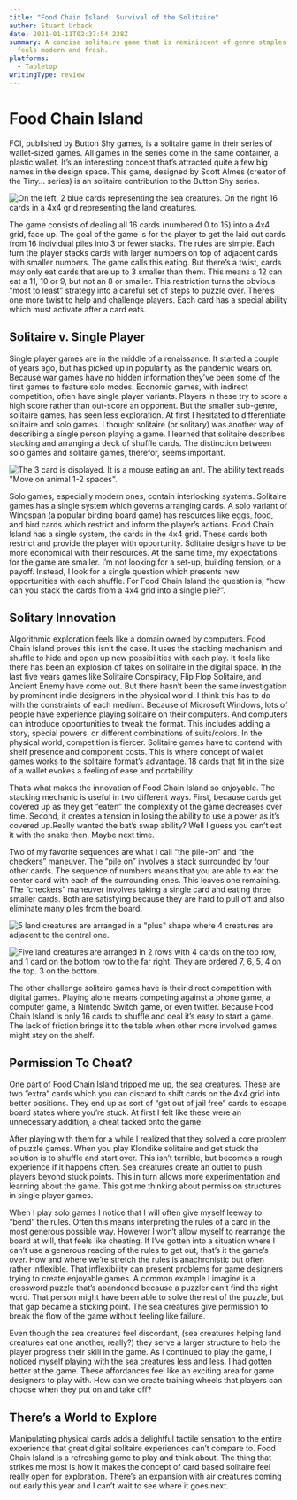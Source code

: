 ```yaml
---
title: "Food Chain Island: Survival of the Solitaire"
author: Stuart Urback
date: 2021-01-11T02:37:54.238Z
summary: A concise solitaire game that is reminiscent of genre staples but also
  feels modern and fresh.
platforms:
  - Tabletop
writingType: review
---
```

# Food Chain Island

FCI, published by Button Shy games, is a solitaire game in their series of wallet-sized games. All games in the series come in the same container, a plastic wallet. It’s an interesting concept that’s attracted quite a few big names in the design space. This game, designed by Scott Almes (creator of the Tiny... series) is an solitaire contribution to the Button Shy series. 

![On the left, 2 blue cards representing the sea creatures. On the right 16 cards in a 4x4 grid representing the land creatures.](/static/img/img_0206.jpg "The Food Chain Island Board")

The game consists of dealing all 16 cards (numbered 0 to 15) into a 4x4 grid, face up. The goal of the game is for the player to get the laid out cards from 16 individual piles into 3 or fewer stacks. The rules are simple. Each turn the player stacks cards with larger numbers on top of adjacent cards with smaller numbers. The game calls this eating. But there’s a twist, cards may only eat cards that are up to 3 smaller than them. This means a 12 can eat a 11, 10 or 9, but not an 8 or smaller. This restriction turns the obvious “most to least” strategy into a careful set of steps to puzzle over. There’s one more twist to help and challenge players. Each card has a special ability which must activate after a card eats.

## Solitaire v. Single Player

Single player games are in the middle of a renaissance. It started a couple of years ago, but has picked up in popularity as the pandemic wears on. Because war games have no hidden information they’ve been some of the first games to feature solo modes. Economic games, with indirect competition, often have single player variants. Players in these try to score a high score rather than out-score an opponent. But the smaller sub-genre, solitaire games, has seen less exploration. At first I hesitated to differentiate solitaire and solo games. I thought solitaire (or solitary) was another way of describing a single person playing a game. I learned that solitaire describes stacking and arranging a deck of shuffle cards. The distinction between solo games and solitaire games, therefor, seems important.

![The 3 card is displayed. It is a mouse eating an ant. The ability text reads "Move on animal 1-2 spaces".](/static/img/img_0205.jpg "A single land creature.")

 

Solo games, especially modern ones, contain interlocking systems. Solitaire games has a single system which governs arranging cards. A solo variant of Wingspan (a popular birding board game) has resources like eggs, food, and bird cards which restrict and inform the player’s actions. Food Chain Island has a single system, the cards in the 4x4 grid. These cards both restrict and provide the player with opportunity. Solitaire designs have to be more economical with their resources. At the same time, my expectations for the game are smaller. I’m not looking for a set-up, building tension, or a payoff. Instead, I look for a single question which presents new opportunities with each shuffle. For Food Chain Island the question is, “how can you stack the cards from a 4x4 grid into a single pile?”. 

## Solitary Innovation

Algorithmic exploration feels like a domain owned by computers. Food Chain Island proves this isn’t the case. It uses the stacking mechanism and shuffle to hide and open up new possibilities with each play. It feels like there has been an explosion of takes on solitaire in the digital space. In the last five years games like Solitaire Conspiracy, Flip Flop Solitaire, and Ancient Enemy have come out. But there hasn’t been the same investigation by prominent indie designers in the physical world. I think this has to do with the constraints of each medium. Because of Microsoft Windows, lots of people have experience playing solitaire on their computers. And computers can introduce opportunities to tweak the format. This includes adding a story, special powers, or different combinations of suits/colors. In the physical world, competition is fiercer. Solitaire games have to contend with shelf presence and component costs. This is where concept of wallet games works to the solitaire format’s advantage. 18 cards that fit in the size of a wallet evokes a feeling of ease and portability. 

That’s what makes the innovation of Food Chain Island so enjoyable. The stacking mechanic is useful in two different ways. First, because cards get covered up as they get “eaten” the complexity of the game decreases over time. Second, it creates a tension in losing the ability to use a power as it’s covered up.Really wanted the bat’s swap ability? Well I guess you can’t eat it with the snake then. Maybe next time. 

Two of my favorite sequences are what I call “the pile-on” and “the checkers” maneuver. The “pile on” involves a stack surrounded by four other cards. The sequence of numbers means that you are able to eat the center card with each of the surrounding ones. This leaves one remaining. The “checkers” maneuver involves taking a single card and eating three smaller cards. Both are satisfying because they are hard to pull off and also eliminate many piles from the board.

![5 land creatures are arranged in a "plus" shape where 4 creatures are adjacent to the central one.](/static/img/img_0203.jpg "The pile on")

![Five land creatures are arranged in 2 rows with 4 cards on the top row, and 1 card on the bottom row to the far right. They are ordered 7, 6, 5, 4 on the top. 3 on the bottom.](/static/img/img_0204.jpg "A \"checker\"s set up.")

The other challenge solitaire games have is their direct competition with digital games. Playing alone means competing against a phone game, a computer game, a Nintendo Switch game, or even twitter. Because Food Chain Island is only 16 cards to shuffle and deal it’s easy to start a game. The lack of friction brings it to the table when other more involved games might stay on the shelf.

## Permission To Cheat?

One part of Food Chain Island tripped me up, the sea creatures. These are two ”extra” cards which you can discard to shift cards on the 4x4 grid into better positions. They end up as sort of “get out of jail free” cards to escape board states where you’re stuck. At first I felt like these were an unnecessary addition, a cheat tacked onto the game. 

After playing with them for a while I realized that they solved a core problem of puzzle games. When you play Klondike solitaire and get stuck the solution is to shuffle and start over. This isn’t terrible, but becomes a rough experience if it happens often. Sea creatures create an outlet to push players beyond stuck points. This in turn allows more experimentation and learning about the game. This got me thinking about permission structures in single player games.

When I play solo games I notice that I will often give myself leeway to “bend” the rules. Often this means interpreting the rules of a card in the most generous possible way. However I won‘t allow myself to rearrange the board at will, that feels like cheating. If I’ve gotten into a situation where I can’t use a generous reading of the rules to get out, that’s it the game’s over. How and where we’re stretch the rules is anachronistic but often rather inflexible. That inflexibility can present problems for game designers trying to create enjoyable games. A common example I imagine is a crossword puzzle that’s abandoned because a puzzler can’t find the right word. That person might have been able to solve the rest of the puzzle, but that gap became a sticking point. The sea creatures give permission to break the flow of the game without feeling like failure. 

Even though the sea creatures feel discordant, (sea creatures helping land creatures eat one another, really?) they serve a larger structure to help the player progress their skill in the game. As I continued to play the game, I noticed myself playing with the sea creatures less and less. I had gotten better at the game. These affordances feel like an exciting area for game designers to play with. How can we create training wheels that players can choose when they put on and take off?

## There’s a World to Explore

Manipulating physical cards adds a delightful tactile sensation to the entire experience that great digital solitaire experiences can’t compare to. Food Chain Island is a refreshing game to play and think about. The thing that strikes me most is how it makes the concept of card based solitaire feel really open for exploration. There’s an expansion with air creatures coming out early this year and I can’t wait to see where it goes next.